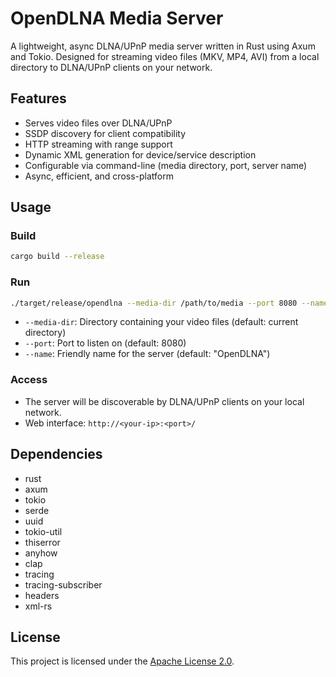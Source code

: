 # OpenDLNA Media Server

A lightweight, async DLNA/UPnP media server written in Rust using Axum and Tokio. Designed for streaming video files (MKV, MP4, AVI) from a local directory to DLNA/UPnP clients on your network.

## Features
- Serves video files over DLNA/UPnP
- SSDP discovery for client compatibility
- HTTP streaming with range support
- Dynamic XML generation for device/service description
- Configurable via command-line (media directory, port, server name)
- Async, efficient, and cross-platform

## Usage

### Build
```sh
cargo build --release
```

### Run
```sh
./target/release/opendlna --media-dir /path/to/media --port 8080 --name "My DLNA Server"
```

- `--media-dir`: Directory containing your video files (default: current directory)
- `--port`: Port to listen on (default: 8080)
- `--name`: Friendly name for the server (default: "OpenDLNA")

### Access
- The server will be discoverable by DLNA/UPnP clients on your local network.
- Web interface: `http://<your-ip>:<port>/`

## Dependencies
- rust
- axum
- tokio
- serde
- uuid
- tokio-util
- thiserror
- anyhow
- clap
- tracing
- tracing-subscriber
- headers
- xml-rs

## License

This project is licensed under the [Apache License 2.0](LICENSE).
